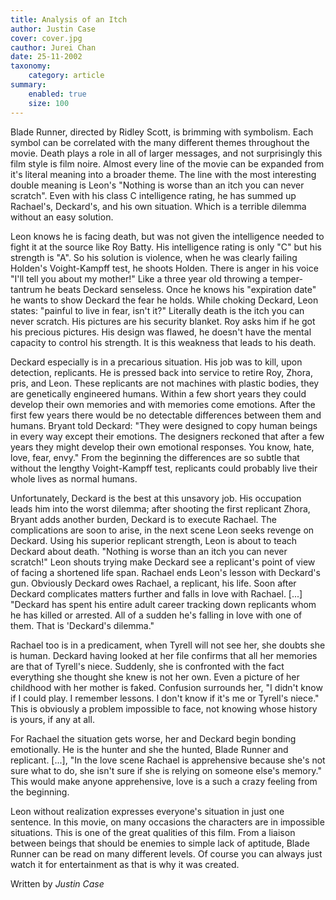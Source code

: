 ```yaml
---
title: Analysis of an Itch
author: Justin Case
cover: cover.jpg
cauthor: Jurei Chan 
date: 25-11-2002
taxonomy:
	category: article
summary:
	enabled: true
	size: 100
---
```


Blade Runner, directed by Ridley Scott, is brimming with symbolism. Each symbol can be correlated with the many different themes throughout the movie. Death plays a role in all of larger messages, and not surprisingly this film style is film noire. Almost every line of the movie can be expanded from it's literal meaning into a broader theme. The line with the most interesting double meaning is Leon's "Nothing is worse than an itch you can never scratch". Even with his class C intelligence rating, he has summed up Rachael's, Deckard's, and his own situation. Which is a terrible dilemma without an easy solution.

Leon knows he is facing death, but was not given the intelligence needed to fight it at the source like Roy Batty. His intelligence rating is only "C" but his strength is "A". So his solution is violence, when he was clearly failing Holden's Voight-Kampff test, he shoots Holden. There is anger in his voice "I'll tell you about my mother!" Like a three year old throwing a temper-tantrum he beats Deckard senseless. Once he knows his "expiration date" he wants to show Deckard the fear he holds. While choking Deckard, Leon states: "painful to live in fear, isn't it?" Literally death is the itch you can never scratch. His pictures are his security blanket. Roy asks him if he got his precious pictures. His design was flawed, he doesn't have the mental capacity to control his strength. It is this weakness that leads to his death.

Deckard especially is in a precarious situation. His job was to kill, upon detection, replicants. He is pressed back into service to retire Roy, Zhora, pris, and Leon. These replicants are not machines with plastic bodies, they are genetically engineered humans. Within a few short years they could develop their own memories and with memories come emotions. After the first few years there would be no detectable differences between them and humans. Bryant told Deckard: "They were designed to copy human beings in every way except their emotions. The designers reckoned that after a few years they might develop their own emotional responses. You know, hate, love, fear, envy." From the beginning the differences are so subtle that without the lengthy Voight-Kampff test, replicants could probably live their whole lives as normal humans.

Unfortunately, Deckard is the best at this unsavory job. His occupation leads him into the worst dilemma; after shooting the first replicant Zhora, Bryant adds another burden, Deckard is to execute Rachael. The complications are soon to arise, in the next scene Leon seeks revenge on Deckard. Using his superior replicant strength, Leon is about to teach Deckard about death. "Nothing is worse than an itch you can never scratch!" Leon shouts trying make Deckard see a replicant's point of view of facing a shortened life span. Rachael ends Leon's lesson with Deckard's gun. Obviously Deckard owes Rachael, a replicant, his life. Soon after Deckard complicates matters further and falls in love with Rachael. [...] "Deckard has spent his entire adult career tracking down replicants whom he has killed or arrested. All of a sudden he's falling in love with one of them. That is 'Deckard's dilemma."

Rachael too is in a predicament, when Tyrell will not see her, she doubts she is human. Deckard having looked at her file confirms that all her memories are that of Tyrell's niece. Suddenly, she is confronted with the fact everything she thought she knew is not her own. Even a picture of her childhood with her mother is faked. Confusion surrounds her, "I didn't know if I could play. I remember lessons. I don't know if it's me or Tyrell's niece." This is obviously a problem impossible to face, not knowing whose history is yours, if any at all.

For Rachael the situation gets worse, her and Deckard begin bonding emotionally. He is the hunter and she the hunted, Blade Runner and replicant. [...], "In the love scene Rachael is apprehensive because she's not sure what to do, she isn't sure if she is relying on someone else's memory." This would make anyone apprehensive, love is a such a crazy feeling from the beginning.

Leon without realization expresses everyone's situation in just one sentence. In this movie, on many occasions the characters are in impossible situations. This is one of the great qualities of this film. From a liaison between beings that should be enemies to simple lack of aptitude, Blade Runner can be read on many different levels. Of course you can always just watch it for entertainment as that is why it was created.

Written by
*Justin Case*
